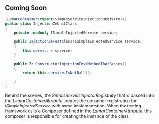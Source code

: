 ## Coming Soon

```csharp
[LamarContainer(typeof(SimpleServiceInjectionRegistry))]
public class InjectionZeUnitClass
{
    private readonly ISimpleInjectedService service;

    public InjectionZeTestClass(ISimpleInjectedService service)
    {
        this.service = service;
    }

    public Ze ConstructorInjectionTestMethodThatPasses()
    {
        return this.service.IsNotNull();

    }
}
```

Behind the scenes, the *SimpleServiceInjectorRegistraty* that is passed into the *LamarContainerAttribute* creates the container registration for *ISimpleInjectedService* with some implementation. When the testing framework calls a Composer defined in the *LamarContainerAttribute*, this composer is responsible for creating the instance of the class.
